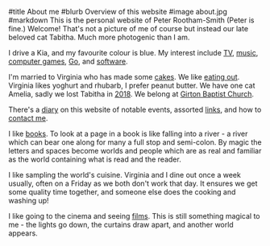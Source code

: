 #title About me
#blurb Overview of this website
#image	about.jpg
#markdown
This is the personal website of
Peter Rootham-Smith (Peter is fine.)  Welcome! That's not a picture of me
of course but instead our late beloved cat Tabitha. Much more photogenic than I am.

I drive a Kia, and my favourite colour is blue.
My interest include [TV](/TV),
[music](Music), [computer games](/Games), [Go](Go),
and [software](Computing).

I'm married to Virginia who has made some [cakes](Cakes).
We like [eating out](Dining_out).  Virginia likes yoghurt and rhubarb,
I prefer peanut butter.  We have one cat Amelia, sadly we lost
Tabitha in [2018](2018/Tabitha).  We belong at
[Girton Baptist Church](http://www.girtonbaptistchurch.org.uk/).

There's a [diary](Diary) on this website of notable events,
assorted [links](Links), and how to [contact me](contact).

I like [books](Books). To look at a page in a book is like falling into a river -
a river which can bear one along for many a full stop and semi-colon.
By magic the letters and spaces become worlds and people which are as real
and familiar as the world containing what is read and the reader.

I like sampling the world's cuisine. Virginia and I dine out once a week
usually, often on a Friday as we both don't work that day. It ensures we get some quality
time together, and someone else does the cooking and washing up!

I like going to the cinema and seeing [films](Films).
This is still something magical to me - the lights go down,
the curtains draw apart, and another world appears.
